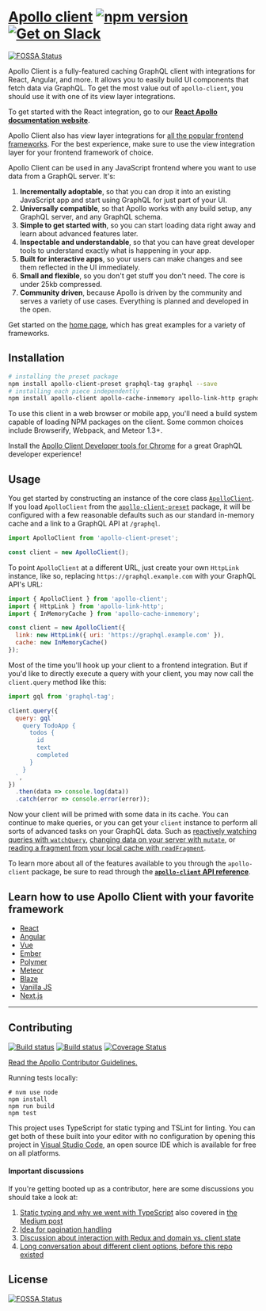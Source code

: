 # [Apollo client](https://www.apollographql.com/client/) [![npm version](https://badge.fury.io/js/apollo-client.svg)](https://badge.fury.io/js/apollo-client) [![Get on Slack](https://img.shields.io/badge/slack-join-orange.svg)](http://www.apollostack.com/#slack)
[![FOSSA Status](https://app.fossa.io/api/projects/git%2Bgithub.com%2Fprotoqual%2Fapollo-client.svg?type=shield)](https://app.fossa.io/projects/git%2Bgithub.com%2Fprotoqual%2Fapollo-client?ref=badge_shield)


Apollo Client is a fully-featured caching GraphQL client with integrations for React, Angular, and more. It allows you to easily build UI components that fetch data via GraphQL. To get the most value out of `apollo-client`, you should use it with one of its view layer integrations.

To get started with the React integration, go to our [**React Apollo documentation website**](https://www.apollographql.com/docs/react/).

Apollo Client also has view layer integrations for [all the popular frontend frameworks](#learn-how-to-use-apollo-client-with-your-favorite-framework). For the best experience, make sure to use the view integration layer for your frontend framework of choice.

Apollo Client can be used in any JavaScript frontend where you want to use data from a GraphQL server. It's:

1. **Incrementally adoptable**, so that you can drop it into an existing JavaScript app and start using GraphQL for just part of your UI.
2. **Universally compatible**, so that Apollo works with any build setup, any GraphQL server, and any GraphQL schema.
3. **Simple to get started with**, so you can start loading data right away and learn about advanced features later.
4. **Inspectable and understandable**, so that you can have great developer tools to understand exactly what is happening in your app.
5. **Built for interactive apps**, so your users can make changes and see them reflected in the UI immediately.
6. **Small and flexible**, so you don't get stuff you don't need. The core is under 25kb compressed.
7. **Community driven**, because Apollo is driven by the community and serves a variety of use cases. Everything is planned and developed in the open.

Get started on the [home page](http://apollographql.com/client), which has great examples for a variety of frameworks.

## Installation

```bash
# installing the preset package
npm install apollo-client-preset graphql-tag graphql --save
# installing each piece independently
npm install apollo-client apollo-cache-inmemory apollo-link-http graphql-tag graphql --save
```

To use this client in a web browser or mobile app, you'll need a build system capable of loading NPM packages on the client. Some common choices include Browserify, Webpack, and Meteor 1.3+.

Install the [Apollo Client Developer tools for Chrome](https://chrome.google.com/webstore/detail/apollo-client-developer-t/jdkknkkbebbapilgoeccciglkfbmbnfm) for a great GraphQL developer experience!

## Usage

You get started by constructing an instance of the core class [`ApolloClient`][]. If you load `ApolloClient` from the [`apollo-client-preset`][] package, it will be configured with a few reasonable defaults such as our standard in-memory cache and a link to a GraphQL API at `/graphql`.

```js
import ApolloClient from 'apollo-client-preset';

const client = new ApolloClient();
```


To point `ApolloClient` at a different URL, just create your own `HttpLink` instance, like so, replacing `https://graphql.example.com` with your GraphQL API's URL:

```js
import { ApolloClient } from 'apollo-client';
import { HttpLink } from 'apollo-link-http';
import { InMemoryCache } from 'apollo-cache-inmemory';

const client = new ApolloClient({
  link: new HttpLink({ uri: 'https://graphql.example.com' }),
  cache: new InMemoryCache()
});
```

Most of the time you'll hook up your client to a frontend integration. But if you'd like to directly execute a query with your client, you may now call the `client.query` method like this:

```js
import gql from 'graphql-tag';

client.query({
  query: gql`
    query TodoApp {
      todos {
        id
        text
        completed
      }
    }
  `,
})
  .then(data => console.log(data))
  .catch(error => console.error(error));
```

Now your client will be primed with some data in its cache. You can continue to make queries, or you can get your `client` instance to perform all sorts of advanced tasks on your GraphQL data. Such as [reactively watching queries with `watchQuery`][], [changing data on your server with `mutate`][], or [reading a fragment from your local cache with `readFragment`][].

To learn more about all of the features available to you through the `apollo-client` package, be sure to read through the [**`apollo-client` API reference**][].

[`ApolloClient`]: http://apollographql.com/docs/react
[`apollo-client-preset`]: https://www.npmjs.com/package/apollo-client-preset
[reactively watching queries with `watchQuery`]: http://apollographql.com/docs/react/reference/index.html#ApolloClient\.watchQuery
[changing data on your server with `mutate`]: http://apollographql.com/docs/react/basics/mutations
[reading a fragment from your local cache with `readFragment`]: https://www.apollographql.com/docs/react/basics/caching.html#readfragment
[**`apollo-client` API reference**]: http://apollographql.com/docs/react/reference/index.html

## Learn how to use Apollo Client with your favorite framework

- [React](http://apollographql.com/docs/react/)
- [Angular](http://apollographql.com/docs/angular/)
- [Vue](https://github.com/Akryum/vue-apollo)
- [Ember](https://github.com/bgentry/ember-apollo-client)
- [Polymer](https://github.com/aruntk/polymer-apollo)
- [Meteor](http://apollographql.com/docs/react/recipes/meteor.html)
- [Blaze](http://github.com/Swydo/blaze-apollo)
- [Vanilla JS](http://apollographql.com/docs/react/reference)
- [Next.js](https://github.com/zeit/next.js/tree/master/examples/with-apollo)

---

## Contributing

[![Build status](https://travis-ci.org/apollographql/apollo-client.svg?branch=master)](https://travis-ci.org/apollographql/apollo-client)
[![Build status](https://ci.appveyor.com/api/projects/status/ajdf70delshw2ire/branch/master?svg=true)](https://ci.appveyor.com/project/stubailo/apollo-client/branch/master)
[![Coverage Status](https://coveralls.io/repos/github/apollographql/apollo-client/badge.svg?branch=master)](https://coveralls.io/github/apollographql/apollo-client?branch=master)

[Read the Apollo Contributor Guidelines.](CONTRIBUTING.md)

Running tests locally:

```
# nvm use node
npm install
npm run build
npm test
```

This project uses TypeScript for static typing and TSLint for linting. You can get both of these built into your editor with no configuration by opening this project in [Visual Studio Code](https://code.visualstudio.com/), an open source IDE which is available for free on all platforms.

#### Important discussions

If you're getting booted up as a contributor, here are some discussions you should take a look at:

1. [Static typing and why we went with TypeScript](https://github.com/apollostack/apollo-client/issues/6) also covered in [the Medium post](https://medium.com/apollo-stack/javascript-code-quality-with-free-tools-9a6d80e29f2d#.k32z401au)
1. [Idea for pagination handling](https://github.com/apollostack/apollo-client/issues/26)
1. [Discussion about interaction with Redux and domain vs. client state](https://github.com/apollostack/apollo-client/issues/98)
1. [Long conversation about different client options, before this repo existed](https://github.com/apollostack/apollo/issues/1)


## License
[![FOSSA Status](https://app.fossa.io/api/projects/git%2Bgithub.com%2Fprotoqual%2Fapollo-client.svg?type=large)](https://app.fossa.io/projects/git%2Bgithub.com%2Fprotoqual%2Fapollo-client?ref=badge_large)